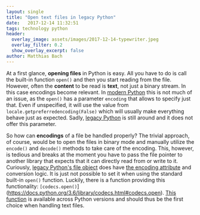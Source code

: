 ```yaml
---
layout: single
title: "Open text files in legacy Python"
date:   2017-12-14 11:32:51
tags: technology python
header:
  overlay_image: assets/images/2017-12-14-typewriter.jpeg
  overlay_filter: 0.2
  show_overlay_excerpt: false
author: Matthias Bach
---
```


At a first glance, **opening files** in Python is easy. All you have to do is call the built-in function `open()` and then you start reading from the file. However, often the **content** to be read is **text**, not just a binary stream. In this case encodings become relevant. In [modern Python](https://docs.python.org/3/) this is not much of an issue, as the `open()` has a parameter `encoding` that allows to specify just that. Even if unspecified, it will use the value from `locale.getpreferredencoding(False)` which will usually make everything behave just as expected. Sadly, [legacy Python](https://docs.python.org/2/) is still around and it does not offer this parameter.

So how can **encodings** of a file be handled properly? The trivial approach, of course, would be to open the files in binary mode and manually utilize the `encode()` and `decode()` methods to take care of the encoding. This, however, is tedious and breaks at the moment you have to pass the file pointer to another library that expects that it can directly read from or write to it. Curiously, [legacy Python's file object](https://docs.python.org/2.7/library/stdtypes.html#file-objects) does have [the encoding attribute](https://docs.python.org/2.7/library/stdtypes.html#file.encoding) and conversion logic. It is just not possible to set it when using the standard built-in `open()` function. Luckily, there is a function providing this functionality: `[codecs.open()`](https://docs.python.org/3.6/library/codecs.html#codecs.open). [This function](https://docs.python.org/3.6/library/codecs.html#codecs.open) is available across Python versions and should thus be the first choice when handling text files.